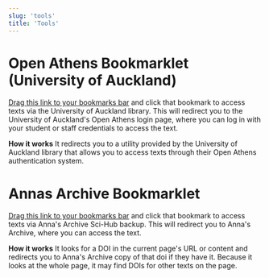 ```yaml
---
slug: 'tools'
title: 'Tools'
---
```


# Open Athens Bookmarklet (University of Auckland)
[Drag this link to your bookmarks bar](javascript:(()=>{location=`https://go.openathens.net/redirector/auckland.ac.nz?url=${encodeURI(location.href)}`})()) and click that bookmark to access texts via the University of Auckland library. This will redirect you to the University of Auckland's Open Athens login page, where you can log in with your student or staff credentials to access the text.

**How it works**
It redirects you to a utility provided by the University of Auckland library that allows you to access texts through their Open Athens authentication system. 

# Annas Archive Bookmarklet
[Drag this link to your bookmarks bar](javascript:((doi)=>{location=`https://annas-archive.org/scidb/${doi}`})(`${location.href}\n${document.body.innerText}`.match(/\b10\.\d{4,9}\/[-._;()/:A-Z0-9]+/gi)[0])) and click that bookmark to access texts via Anna's Archive Sci-Hub backup. This will redirect you to Anna's Archive, where you can access the text.

**How it works**
It looks for a DOI in the current page's URL or content and redirects you to Anna's Archive copy of that doi if they have it. Because it looks at the whole page, it may find DOIs for other texts on the page.